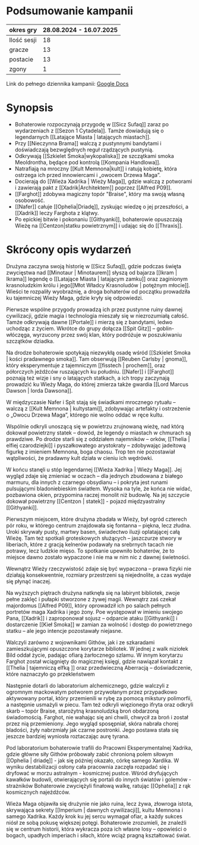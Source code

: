 # Podsumowanie kampanii

| okres gry   | 28.08.2024 - 16.07.2025 |
| ----------- | ----------------------- |
| Ilość sesji | 18                      |
| gracze      | 13                      |
| postacie    | 13                      |
| zgony       | 1                       |

Link do pełnego dziennika kampanii: [Google Docs](https://docs.google.com/document/d/1EI5nQfx0z5KCXJBD47OmpWLuTUPTpkwOREtZY4YE4Hg/edit?usp=sharing)

# Synopsis

* Bohaterowie rozpoczynają przygodę w [[Sicz Sufaq]] zaraz po wydarzeniach z [[Sezon 1 Cytadela]]. Tamże dowiadują się o legendarnych [[Latające Miasta | latających miastach]].  
* Przy [[Nieczynna Brama]] walczą z pustynnymi bandytami i doświadczają bezwględnych reguł rządzących pustynią.   
* ​Odkrywają [[Szkielet Smoka|wykopaliska]]  ze szczątkami smoka Meoldrontha, będące pod kontrolą [[Kompania Handlowa]].
* ​Natrafiają na mroczny [[Kult Memnona|kult]] i ratują kobietę, która ostrzega ich przed innowiercami i „owocem Drzewa Maga”.  
* Docierają do [[Wieża Xadrika | Wieży Maga]], gdzie walczą z potworami i zawierają pakt z [[Xadrik|Architektem]] poprzez [[Alfred P09]].  
* ​[[Farghot]] zdobywa magiczny topór "Braise", który ma swoją własną osobowość.  
* ​[[Nafer]] całuje [[Ophelia|Driadę]], zyskując wiedzę o jej przeszłości, a [[Xadrik]] leczy Farghota z klątwy. 
* Po epickiej bitwie i pokonaniu [[Githyanki]], bohaterowie opuszczają Wieżę na [[Centzon|statku powietrznym]] i udając się do [[Thraxis]].

# Skrócony opis wydarzeń

Drużyna zaczyna swoją historię w [[Sicz Sufaq]], gdzie podczas święta zwycięstwa nad [[Minotaur | Minotaurem]] słyszą od bajarza [[Ikram | Ikrama]] legendę o [[Latające Miasta | latającym zamku]] oraz zaginionym krasnoludzkim królu i jego[[Młot Władcy Krasnoludów | potężnym młocie]]. Wieści te rozpaliły wyobraźnię, a droga bohaterów od początku prowadziła ku tajemniczej Wieży Maga, gdzie kryły się odpowiedzi.

Pierwsze wspólne przygody prowadzą ich przez pustynne ruiny dawnej cywilizacji, gdzie magia i technologia mieszały się w niezrozumiałą całość. Tamże odkrywają dawne [[Portale]] i mierzą się z bandytami, ledwo uchodząc z życiem. Wkrótce do grupy dołącza [[Spit Gitz]] – goblin-włóczęga, wyrzucony przez swój klan, który podróżuje w poszukiwaniu szczątków dziadka.

Na drodze bohaterowie spotykają niezwykłą osadę wśród [[Szkielet Smoka | kości pradawnego smoka]]. Tam obserwują [[Reuben Carlsby | gnoma]], który eksperymentuje z tajemniczym [[fisstech | prochem]], oraz półorczych jeźdźców ruszających ku południu. [[Nafer]] i [[Farghot]] poznają też wizje i sny o latających statkach, a ich tropy zaczynają prowadzić ku Wieży Maga, do której zmierza także gwardia [[Lord Marcus Dawson | lorda Dawsona]]. 

W międzyczasie Nafer i Spit stają się świadkami mrocznego rytuału – walczą z [[Kult Memnona | kultystami]], zdobywając artefakty i ostrzeżenie o „Owocu Drzewa Maga”, którego nie wolno oddać w ręce kultu. 

Wspólnie odkryli unoszącą się w powietrzu zrujnowaną wieżę, nad którą dokował powietrzny statek – dowód, że legendy o miastach w chmurach są prawdziwe. Po drodze starli się z oddziałem najemników – orków, [[Thelia | elfiej czarodziejki]] i pyszałkowatego arystokraty – zdobywając jadeitową figurkę z imieniem Memnona, boga chaosu. Trop ten nie pozostawiał wątpliwości, że pradawny kult działa w cieniu ich wędrówki.

W końcu stanęli u stóp legendarnej [[Wieża Xadrika | Wieży Maga]]. Jej wygląd zdaje się zmieniać w oczach – dla jednych zbudowana z białego marmuru, dla innych z czarnego obsydianu – i pokryta jest runami pulsującymi bladoniebieskim światłem. Wysoka na tyle, że końca nie widać, pozbawiona okien, przypomina raczej monolit niż budowlę. Na jej szczycie dokował powietrzny [[Centzon | statek]] - pojazd międzyastralny [[Githyanki]]. 

Pierwszym miejscem, które drużyna zbadała w Wieży, był ogród czterech pór roku, w którego centrum znajdowała się fontanna – piękna, lecz złudna. Uroki skrywały pusty, martwy basen, świadectwo iluzji oplatającej całą Wieżę. Tam też spotkali groteskowych służących – jaszczurze stwory w liberiach, które z gracją kelnerów podawały na srebrnych tacach nie potrawy, lecz ludzkie mięso. To spotkanie upewniło bohaterów, że to miejsce dawno zostało wypaczone i nie ma w nim nic z dawnej świetności.

Wewnątrz Wieży rzeczywistość zdaje się być wypaczona – prawa fizyki nie działają konsekwentnie, rozmiary przestrzeni są niejednolite, a czas wydaje się płynąć inaczej.

Na wyższych piętrach drużyna natknęła się na labirynt bibliotek, zwoje pełne zaklęć i pułapki stworzone z żywej magii. 
Wewnątrz zaś czekał majordomus [[Alfred P09]], który oprowadził ich po salach pełnych portretów maga Xadrika i jego żony. Poe występował w imieniu swojego Pana, [[Xadrik]] i  zaproponował sojusz – odparcie ataku [[Githyanki]] i dostarczenie [[Kieł Smoka]] w zamian za wolność i dostęp do powietrznego statku – ale jego intencje pozostawały niejasne.

Walczyli zarówno z wojownikami Githów, jak i ze szkaradami zamieszkującymi opuszczone korytarze bibliotek. W jednej z walk niziołek Bild oddał życie, padając ofiarą żarłocznego szlamu. W innym korytarzu Farghot został wciągnięty do magicznej księgi, gdzie nawiązał kontakt z [[Thelia | tajemniczą elfką ]] oraz przedwieczną Aberracją – doświadczenie, które naznaczyło go przekleństwem

Następnie dotarli do laboratorium alchemicznego, gdzie walczyli z ogromnym mackowatym potworem przywołanym przez przypadkowo aktywowany portal, który przemienili w rybę za pomocą mikstury polimorfii, a następnie usmażyli w piecu. Tam też odkryli więzionego ifryta oraz odkryli skarb – topór Braise, starożytną krasnoludzką broń obdarzoną świadomością. Farghot, nie wahając się ani chwili, chwycił za broń i został przez nią przemieniony. Jego wygląd sposępniał, skóra nabrała chorej bladości, żyły nabrzmiały jak czarne postronki. Jego postawa stała się jeszcze bardziej wyniosła roztaczając aurę tyrana. 

Pod laboratorium bohaterowie trafili do Pracowni Eksperymentalnej Xadrika, gdzie główne siły Githów próbowały zabić chronioną polem siłowym [[Ophelia | driadę]] - jak się później okazało, córkę samego Xardika.  W wyniku destabilizacji osłony cała pracownia zaczęła rozpadać się i dryfować w morzu astralnym - kosmicznej pustce. Wśród dryfujących kawałków budowli, otwierających się portali do innych światów i golemów - strażników Bohaterowie zwyciężyli finałową walkę, ratując [[Ophelia]] z rąk kosmicznych najeźdźców. 

Wieża Maga objawiła się drużynie nie jako ruina, lecz żywa, złowroga istota, skrywająca sekrety [[Imperium | dawnych cywilizacji]], kultu Memnona i samego Xadrika. Każdy krok ku jej sercu wymagał ofiar, a każdy sukces niósł ze sobą pokusę większej potęgi. Bohaterowie zrozumieli, że znaleźli się w centrum historii, która wykracza poza ich własne losy – opowieści o bogach, upadłych imperiach i siłach, które wciąż pragną kształtować świat.


